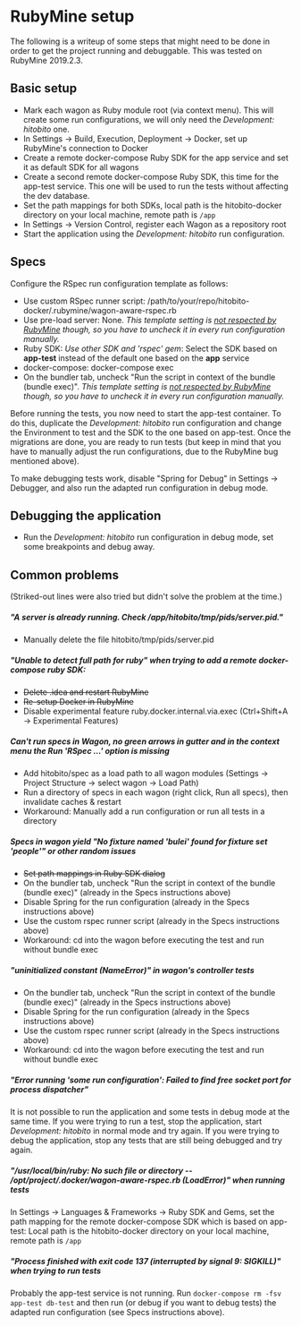 # RubyMine setup

The following is a writeup of some steps that might need to be done in order to get the project running and debuggable.
This was tested on RubyMine 2019.2.3.

## Basic setup
* Mark each wagon as Ruby module root (via context menu). This will create some run configurations, we will only need the *Development: hitobito* one.
* In Settings -> Build, Execution, Deployment -> Docker, set up RubyMine's connection to Docker
* Create a remote docker-compose Ruby SDK for the app service and set it as default SDK for all wagons
* Create a second remote docker-compose Ruby SDK, this time for the app-test service. This one will be used to run the tests without affecting the dev database.
* Set the path mappings for both SDKs, local path is the hitobito-docker directory on your local machine, remote path is `/app`
* In Settings -> Version Control, register each Wagon as a repository root
* Start the application using the *Development: hitobito* run configuration.

## Specs
Configure the RSpec run configuration template as follows:
* Use custom RSpec runner script: /path/to/your/repo/hitobito-docker/.rubymine/wagon-aware-rspec.rb
* Use pre-load server: None. *This template setting is [not respected by RubyMine](https://youtrack.jetbrains.com/issue/RUBY-16779) though, so you have to uncheck it in every run configuration manually.*
* Ruby SDK: *Use other SDK and 'rspec' gem*: Select the SDK based on **app-test** instead of the default one based on the **app** service
* docker-compose: docker-compose exec
* On the bundler tab, uncheck "Run the script in context of the bundle (bundle exec)". *This template setting is [not respected by RubyMine](https://youtrack.jetbrains.com/issue/RUBY-16779) though, so you have to uncheck it in every run configuration manually.*

Before running the tests, you now need to start the app-test container.
To do this, duplicate the *Development: hitobito* run configuration and change the Environment to test and the SDK to the one based on app-test.
Once the migrations are done, you are ready to run tests (but keep in mind that you have to manually adjust the run configurations, due to the RubyMine bug mentioned above).

To make debugging tests work, disable "Spring for Debug" in Settings -> Debugger, and also run the adapted run configuration in debug mode.

## Debugging the application
* Run the *Development: hitobito* run configuration in debug mode, set some breakpoints and debug away.

## Common problems
(Striked-out lines were also tried but didn't solve the problem at the time.)

##### "A server is already running. Check /app/hitobito/tmp/pids/server.pid."
* Manually delete the file hitobito/tmp/pids/server.pid

##### "Unable to detect full path for ruby" when trying to add a remote docker-compose ruby SDK:
* ~~Delete .idea and restart RubyMine~~
* ~~Re-setup Docker in RubyMine~~
* Disable experimental feature ruby.docker.internal.via.exec (Ctrl+Shift+A -> Experimental Features)

##### Can't run specs in Wagon, no green arrows in gutter and in the context menu the Run 'RSpec ...' option is missing
* Add hitobito/spec as a load path to all wagon modules (Settings -> Project Structure -> select wagon -> Load Path)
* Run a directory of specs in each wagon (right click, Run all specs), then invalidate caches & restart
* Workaround: Manually add a run configuration or run all tests in a directory

##### Specs in wagon yield "No fixture named 'bulei' found for fixture set 'people'" or other random issues
* ~~Set path mappings in Ruby SDK dialog~~
* On the bundler tab, uncheck "Run the script in context of the bundle (bundle exec)" (already in the Specs instructions above)
* Disable Spring for the run configuration (already in the Specs instructions above)
* Use the custom rspec runner script (already in the Specs instructions above)
* Workaround: cd into the wagon before executing the test and run without bundle exec

##### "uninitialized constant <some controller name> (NameError)" in wagon's controller tests
* On the bundler tab, uncheck "Run the script in context of the bundle (bundle exec)" (already in the Specs instructions above)
* Disable Spring for the run configuration (already in the Specs instructions above)
* Use the custom rspec runner script (already in the Specs instructions above)
* Workaround: cd into the wagon before executing the test and run without bundle exec

##### "Error running 'some run configuration': Failed to find free socket port for process dispatcher"
It is not possible to run the application and some tests in debug mode at the same time.
If you were trying to run a test, stop the application, start *Development: hitobito* in normal mode and try again.
If you were trying to debug the application, stop any tests that are still being debugged and try again.

##### "/usr/local/bin/ruby: No such file or directory -- /opt/project/.docker/wagon-aware-rspec.rb (LoadError)" when running tests
In Settings -> Languages & Frameworks -> Ruby SDK and Gems, set the path mapping for the remote docker-compose SDK which is based on app-test:
Local path is the hitobito-docker directory on your local machine, remote path is `/app`

##### "Process finished with exit code 137 (interrupted by signal 9: SIGKILL)" when trying to run tests
Probably the app-test service is not running.
Run `docker-compose rm -fsv app-test db-test` and then run (or debug if you want to debug tests) the adapted run configuration (see Specs instructions above).
